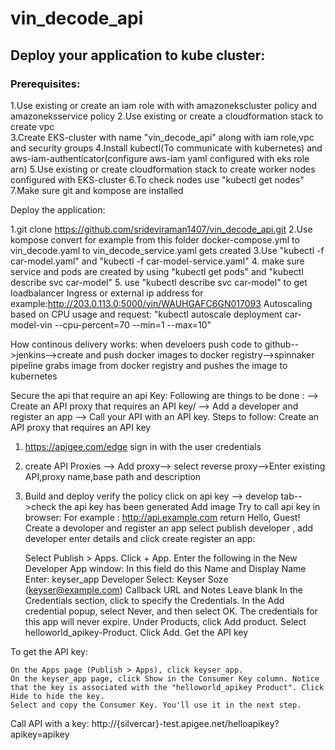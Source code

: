# vin_decode_api

## Deploy your application to kube cluster:

### Prerequisites:

1.Use existing or create an iam role with with amazonekscluster policy and amazoneksservice policy
2.Use existing or create a cloudformation stack to create vpc  
3.Create EKS-cluster with name "vin_decode_api" along with iam role,vpc and security groups
4.Install kubectl(To communicate with kubernetes) and aws-iam-authenticator(configure aws-iam yaml configured with eks role arn)
5.Use existing or create cloudformation stack to create worker nodes configured with EKS-cluster 
6.To check nodes use "kubectl get nodes"
7.Make sure git and kompose are installed

Deploy the  application:

1.git clone https://github.com/srideviraman1407/vin_decode_api.git
2.Use kompose convert for example from this folder docker-compose.yml to vin_decode.yaml to vin_decode_service.yaml gets created
3.Use "kubectl -f car-model.yaml" and "kubectl -f car-model-service.yaml" 
4. make sure service and pods are created by using "kubectl get pods" and "kubectl describe svc car-model"
5. use "kubectl describe svc car-model" to get loadbalancer Ingress or external ip address
for example:http://203.0.113.0:5000/vin/WAUHGAFC6GN017093
Autoscaling based on CPU usage and request:
"kubectl autoscale deployment car-model-vin --cpu-percent=70 --min=1 --max=10"

How continous delivery works:
when develoers push code to github-->jenkins-->create and push docker images to docker registry-->spinnaker pipeline grabs image from docker registry and pushes the image to kubernetes

Secure the api that require an api Key:
Following are things to be done :
--> Create an API proxy that requires an API key/
--> Add a developer and register an app
--> Call your API with an API key.
Steps to  follow:
Create an API proxy that requires an API key
1. https://apigee.com/edge sign in with the user credentials
2. create API Proxies --> Add proxy--> select reverse proxy-->Enter existing API,proxy name,base path and description
3. Build and deploy
verify the policy
click on api key --> develop tab-->check the api key has been generated
Add image
Try to call api key in browser:
For example :
http://api.example.com
return Hello, Guest!
Create a devoloper and register an app
select publish developer , add developer enter details and click create
register an app:

    Select Publish > Apps.
    Click + App.
    Enter the following in the New Developer App window:
    In this field 	do this
    Name and Display Name 	Enter: keyser_app
    Developer 	Select: Keyser Soze (keyser@example.com)
    Callback URL and Notes 	Leave blank
    In the Credentials section, click to specify the Credentials.
    In the Add credential popup, select Never, and then select OK. The credentials for this app will never expire.
    Under Products, click Add product.
    Select helloworld_apikey-Product.
    Click Add.
Get the API key

To get the API key:

    On the Apps page (Publish > Apps), click keyser_app.
    On the keyser_app page, click Show in the Consumer Key column. Notice that the key is associated with the "helloworld_apikey Product". Click Hide to hide the key.
    Select and copy the Consumer Key. You'll use it in the next step.
Call API with a key:
http://{silvercar}-test.apigee.net/helloapikey?apikey=apikey


